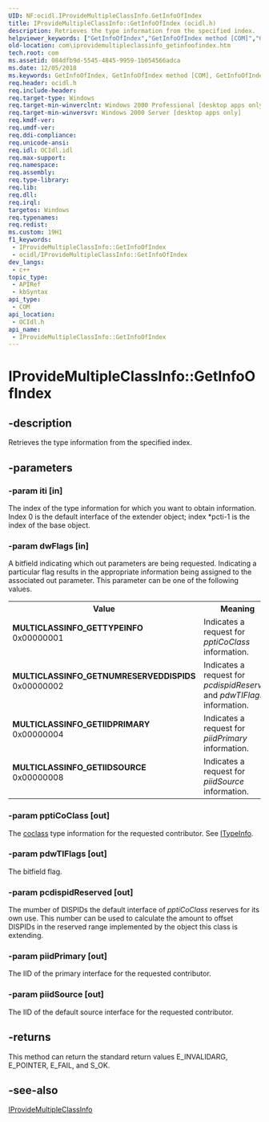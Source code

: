 ```yaml
---
UID: NF:ocidl.IProvideMultipleClassInfo.GetInfoOfIndex
title: IProvideMultipleClassInfo::GetInfoOfIndex (ocidl.h)
description: Retrieves the type information from the specified index.
helpviewer_keywords: ["GetInfoOfIndex","GetInfoOfIndex method [COM]","GetInfoOfIndex method [COM]","IProvideMultipleClassInfo interface","IProvideMultipleClassInfo interface [COM]","GetInfoOfIndex method","IProvideMultipleClassInfo.GetInfoOfIndex","IProvideMultipleClassInfo::GetInfoOfIndex","MULTICLASSINFO_GETIIDPRIMARY","MULTICLASSINFO_GETIIDSOURCE","MULTICLASSINFO_GETNUMRESERVEDDISPIDS","MULTICLASSINFO_GETTYPEINFO","_com_iprovidemultipleclassinfo_getinfoofindex","com.iprovidemultipleclassinfo_getinfoofindex","ocidl/IProvideMultipleClassInfo::GetInfoOfIndex"]
old-location: com\iprovidemultipleclassinfo_getinfoofindex.htm
tech.root: com
ms.assetid: 084dfb9d-5545-4845-9959-1b054566adca
ms.date: 12/05/2018
ms.keywords: GetInfoOfIndex, GetInfoOfIndex method [COM], GetInfoOfIndex method [COM],IProvideMultipleClassInfo interface, IProvideMultipleClassInfo interface [COM],GetInfoOfIndex method, IProvideMultipleClassInfo.GetInfoOfIndex, IProvideMultipleClassInfo::GetInfoOfIndex, MULTICLASSINFO_GETIIDPRIMARY, MULTICLASSINFO_GETIIDSOURCE, MULTICLASSINFO_GETNUMRESERVEDDISPIDS, MULTICLASSINFO_GETTYPEINFO, _com_iprovidemultipleclassinfo_getinfoofindex, com.iprovidemultipleclassinfo_getinfoofindex, ocidl/IProvideMultipleClassInfo::GetInfoOfIndex
req.header: ocidl.h
req.include-header: 
req.target-type: Windows
req.target-min-winverclnt: Windows 2000 Professional [desktop apps only]
req.target-min-winversvr: Windows 2000 Server [desktop apps only]
req.kmdf-ver: 
req.umdf-ver: 
req.ddi-compliance: 
req.unicode-ansi: 
req.idl: OCIdl.idl
req.max-support: 
req.namespace: 
req.assembly: 
req.type-library: 
req.lib: 
req.dll: 
req.irql: 
targetos: Windows
req.typenames: 
req.redist: 
ms.custom: 19H1
f1_keywords:
 - IProvideMultipleClassInfo::GetInfoOfIndex
 - ocidl/IProvideMultipleClassInfo::GetInfoOfIndex
dev_langs:
 - c++
topic_type:
 - APIRef
 - kbSyntax
api_type:
 - COM
api_location:
 - OCIdl.h
api_name:
 - IProvideMultipleClassInfo::GetInfoOfIndex
---
```


# IProvideMultipleClassInfo::GetInfoOfIndex


## -description

Retrieves the type information from the specified index.

## -parameters

### -param iti [in]

The index of the type information for which you want to obtain information. Index 0 is the default interface of the extender object; index *pcti-1 is the index of the base object.

### -param dwFlags [in]

A bitfield indicating which out parameters are being requested. Indicating a particular flag results in the appropriate information being assigned to the associated out parameter. This parameter can be one of the following values.

<table>
<tr>
<th>Value</th>
<th>Meaning</th>
</tr>
<tr>
<td width="40%"><a id="MULTICLASSINFO_GETTYPEINFO"></a><a id="multiclassinfo_gettypeinfo"></a><dl>
<dt><b>MULTICLASSINFO_GETTYPEINFO</b></dt>
<dt>0x00000001</dt>
</dl>
</td>
<td width="60%">
Indicates a request for <i>pptiCoClass</i> information.

</td>
</tr>
<tr>
<td width="40%"><a id="MULTICLASSINFO_GETNUMRESERVEDDISPIDS"></a><a id="multiclassinfo_getnumreserveddispids"></a><dl>
<dt><b>MULTICLASSINFO_GETNUMRESERVEDDISPIDS</b></dt>
<dt>0x00000002</dt>
</dl>
</td>
<td width="60%">
Indicates a request for <i>pcdispidReserved</i> and <i>pdwTIFlags</i> information.

</td>
</tr>
<tr>
<td width="40%"><a id="MULTICLASSINFO_GETIIDPRIMARY"></a><a id="multiclassinfo_getiidprimary"></a><dl>
<dt><b>MULTICLASSINFO_GETIIDPRIMARY</b></dt>
<dt>0x00000004</dt>
</dl>
</td>
<td width="60%">
Indicates a request for <i>piidPrimary</i> information.

</td>
</tr>
<tr>
<td width="40%"><a id="MULTICLASSINFO_GETIIDSOURCE"></a><a id="multiclassinfo_getiidsource"></a><dl>
<dt><b>MULTICLASSINFO_GETIIDSOURCE</b></dt>
<dt>0x00000008</dt>
</dl>
</td>
<td width="60%">
Indicates a request for <i>piidSource</i> information.

</td>
</tr>
</table>

### -param pptiCoClass [out]

The <a href="https://msdn.microsoft.com/">coclass</a> type information for the requested contributor. See <a href="/previous-versions/windows/desktop/api/oaidl/nn-oaidl-itypeinfo">ITypeInfo</a>.

### -param pdwTIFlags [out]

The bitfield flag.

### -param pcdispidReserved [out]

The mumber of DISPIDs the default interface of <i>pptiCoClass</i> reserves for its own use. This number can be used to calculate the amount to offset DISPIDs in the reserved range implemented by the object this class is extending.

### -param piidPrimary [out]

The IID of the primary interface for the requested contributor.

### -param piidSource [out]

The IID of the default source interface for the requested contributor.

## -returns

This method can return the standard return values E_INVALIDARG, E_POINTER, E_FAIL, and S_OK.

## -see-also

<a href="/windows/desktop/api/ocidl/nn-ocidl-iprovidemultipleclassinfo">IProvideMultipleClassInfo</a>

